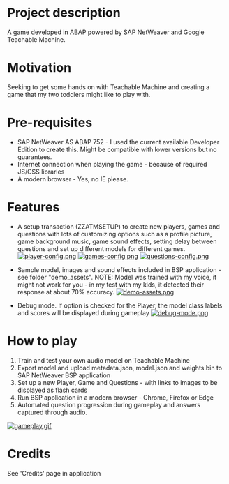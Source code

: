 # Project description
A game developed in ABAP powered by SAP NetWeaver and Google Teachable Machine.

# Motivation
Seeking to get some hands on with Teachable Machine and creating a game that my two toddlers might like to play with.

# Pre-requisites
- SAP NetWeaver AS ABAP 752 - I used the current available Developer Edition to create this. Might be compatible with lower versions but no guarantees.
- Internet connection when playing the game - because of required JS/CSS libraries
- A modern browser - Yes, no IE please.

# Features
- A setup transaction (ZZATMSETUP) to create new players, games and questions with lots of customizing options such as a profile picture, game background music, game sound effects, setting delay between questions and set up different models for different games.
[![player-config.png](https://i.postimg.cc/hPn2RyTq/player-config.png)](https://postimg.cc/yWfmFTLf)
[![games-config.png](https://i.postimg.cc/DwZd7tzR/games-config.png)](https://postimg.cc/Yh5m3DYx)
[![questions-config.png](https://i.postimg.cc/vZW2VRyT/questions-config.png)](https://postimg.cc/k2gv0pBP)

- Sample model, images and sound effects included in BSP application - see folder "demo_assets". 
NOTE: Model was trained with my voice, it might not work for you - in my test with my kids, it detected their response at about 70% accuracy.
[![demo-assets.png](https://i.postimg.cc/rwrGd5S9/demo-assets.png)](https://postimg.cc/qNp6ShDt)

- Debug mode. If option is checked for the Player, the model class labels and scores will be displayed during gameplay
[![debug-mode.png](https://i.postimg.cc/wBb0L91X/debug-mode.png)](https://postimg.cc/CZkGVTH5)

# How to play
1. Train and test your own audio model on Teachable Machine
2. Export model and upload metadata.json, model.json and weights.bin to SAP NetWeaver BSP application
3. Set up a new Player, Game and Questions - with links to images to be displayed as flash cards 
4. Run BSP application in a modern browser - Chrome, Firefox or Edge
5. Automated question progression during gameplay and answers captured through audio. 

[![gameplay.gif](https://i.postimg.cc/vmCprrjH/gameplay.gif)](https://postimg.cc/KKrqFMxd)

# Credits
See 'Credits' page in application
